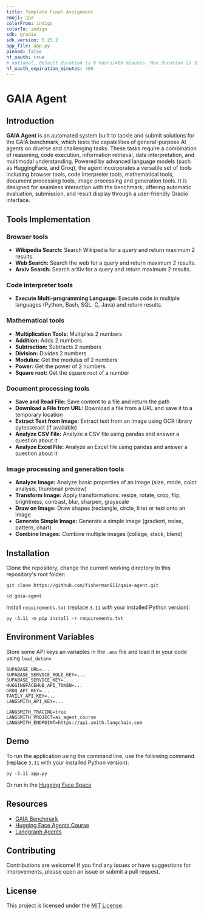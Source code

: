 ```yaml
---
title: Template Final Assignment
emoji: 🕵🏻‍♂️
colorFrom: indigo
colorTo: indigo
sdk: gradio
sdk_version: 5.25.2
app_file: app.py
pinned: false
hf_oauth: true
# optional, default duration is 8 hours/480 minutes. Max duration is 30 days/43200 minutes.
hf_oauth_expiration_minutes: 480
---
```


# **GAIA Agent**

## **Introduction**

**GAIA Agent** is an automated system built to tackle and submit solutions for the GAIA benchmark, which tests the capabilities of general-purpose AI agents on diverse and challenging tasks. These tasks require a combination of reasoning, code execution, information retrieval, data interpretation, and multimodal understanding. Powered by advanced language models (such as HuggingFace, and Groq), the agent incorporates a versatile set of tools including browser tools, code interpreter tools, mathematical tools, document processing tools, image processing and generation tools. It is designed for seamless interaction with the benchmark, offering automatic evaluation, submission, and result display through a user-friendly Gradio interface.

## **Tools Implementation**

### **Browser tools** 
- **Wikipedia Search:** Search Wikipedia for a query and return maximum 2 results.
- **Web Search:** Search the web for a query and return maximum 2 results.
- **Arxiv Search:** Search arXiv for a query and return maximum 2 results.

### **Code interpreter tools**
- **Execute Multi-programming Language:** Execute code in multiple languages (Python, Bash, SQL, C, Java) and return results.

### **Mathematical tools**
- **Multiplication Tools:** Multiplies 2 numbers 
- **Addition:** Adds 2 numbers
- **Subtraction:** Subtracts 2 numbers 
- **Division:** Divides 2 numbers 
- **Modulus:** Get the modulus of 2 numbers
- **Power:** Get the power of 2 numbers 
- **Square root:** Get the square root of a number

### **Document processing tools**
- **Save and Read File:** Save content to a file and return the path 
- **Download a File from URL:** Download a file from a URL and save it to a temporary location
- **Extract Text from Image:** Extract text from an image using OCR library pytesseract (if available)
- **Analyze CSV File:** Analyze a CSV file using pandas and answer a question about it 
- **Analyze Excel File:** Analyze an Excel file using pandas and answer a question about it

### **Image processing and generation tools**
- **Analyze Image:** Analyze basic properties of an image (size, mode, color analysis, thumbnail preview)
- **Transform Image:** Apply transformations: resize, rotate, crop, flip, brightness, contrast, blur, sharpen, grayscale
- **Draw on Image:** Draw shapes (rectangle, circle, line) or text onto an image
- **Generate Simple Image:** Generate a simple image (gradient, noise, pattern, chart)
- **Combine Images:** Combine multiple images (collage, stack, blend)


## **Installation**
Clone the repository, change the current working directory to this repository's root folder:

```
git clone https://github.com/fisherman611/gaia-agent.git
```
```
cd gaia-agent
```

Install ```requirements.txt``` (replace `3.11` with your installed Python version):

```
py -3.11 -m pip install -r requirements.txt
```

## **Environment Variables**
Store some API keys an variables in the `.env` file and load it in your code using `load_dotenv`

```
SUPABASE_URL=...
SUPABASE_SERVICE_ROLE_KEY=...
SUPABASE_SERVICE_KEY=...
HUGGINGFACEHUB_API_TOKEN=...
GROQ_API_KEY=...
TAVILY_API_KEY=...
LANGSMITH_API_KEY=...

LANGSMITH_TRACING=true
LANGSMITH_PROJECT=ai_agent_course
LANGSMITH_ENDPOINT=https://api.smith.langchain.com
```

## **Demo**
To run the application using the command line, use the following command (replace `3.11` with your installed Python version):
```
py -3.11 app.py
```
Or run in the [Hugging Face Space](https://huggingface.co/spaces/fisherman611/gaia-agent)
## **Resources**
- [GAIA Benchmark](https://huggingface.co/spaces/gaia-benchmark/leaderboard)
- [Hugging Face Agents Course](https://huggingface.co/agents-course)
- [Langgraph Agents](https://langchain-ai.github.io/langgraph/)


## **Contributing**
Contributions are welcome! If you find any issues or have suggestions for improvements, please open an issue or submit a pull request.

## **License**
This project is licensed under the [MIT License](https://mit-license.org/).
